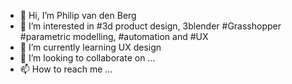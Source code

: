 - 👋 Hi, I’m Philip van den Berg
- 👀 I’m interested in #3d product design, 3blender #Grasshopper #parametric modelling, #automation and #UX
- 🌱 I’m currently learning UX design
- 💞️ I’m looking to collaborate on ...
- 📫 How to reach me ...

<!---
philipinnovation/philipinnovation is a ✨ special ✨ repository because its `README.md` (this file) appears on your GitHub profile.
You can click the Preview link to take a look at your changes.
--->
